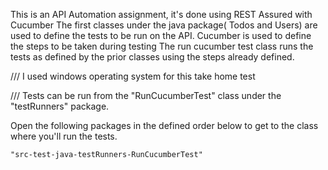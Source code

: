 This is an API Automation assignment,
it's done using REST Assured with Cucumber
The first classes under the java package( Todos and Users) are used to define the tests to be run on the API.
Cucumber is used to define the steps to be taken during testing
The run cucumber test class runs the tests as defined by the prior classes using the steps already defined.

///
I used windows operating system for this take home test

///
Tests can be run from the "RunCucumberTest" class 
under the "testRunners" package.

Open the following packages in the defined order below to get to the class where you'll run the tests.
  
    "src-test-java-testRunners-RunCucumberTest"